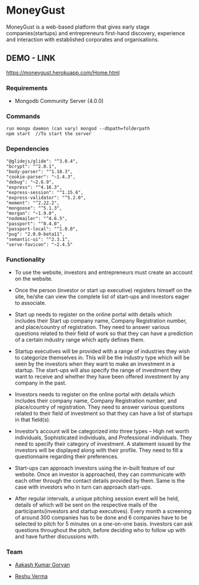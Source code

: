 # MoneyGust
MoneyGust is a web-based platform that gives early stage companies(startups) and entrepreneurs first-hand discovery, experience and interaction with established corporates and organisations.

## DEMO - LINK
https://moneygust.herokuapp.com/Home.html

### Requirements
- Mongodb Community Server (4.0.0)

### Commands
    run mongo daemon (can vary) mongod --dbpath=folderpath
    npm start  //To start the server

### Dependencies
    "@glidejs/glide": "^3.0.4",
    "bcrypt": "^2.0.1",
    "body-parser": "^1.18.3",
    "cookie-parser": "~1.4.3",
    "debug": "~2.6.9",
    "express": "^4.16.3",
    "express-session": "^1.15.6",
    "express-validator": "^5.2.0",
    "moment": "^2.22.2",
    "mongoose": "^5.1.3",
    "morgan": "~1.9.0",
    "nodemailer": "^4.6.5",
    "passport": "^0.4.0",
    "passport-local": "^1.0.0",
    "pug": "2.0.0-beta11",
    "semantic-ui": "^2.3.1",
    "serve-favicon": "~2.4.5"

### Functionality

 - To use the website, investors and entrepreneurs must create an account on the website.

 - Once the person (investor or start up executive) registers himself on the site, he/she can view the complete list of start-ups and investors eager to associate.

 - Start up needs to register on the online portal with details which includes their Start up company name, Company Registration number, and place/country of registration. They need to answer various questions related to their field of work so that they can have a prediction of a certain industry range which aptly defines them.

 - Startup executives will be provided with a range of industries they wish to categorize themselves in. This will be the industry type which will be seen by the investors when they want to make an investment in a startup. The start-ups will also specify the range of investment they want to receive and whether they have been offered investment by any company in the past.

 - Investors needs to register on the online portal with details which includes their company name, Company Registration number, and place/country of registration. They need to answer various questions related to their field of investment so that they can have a list of startups in that field(s).

 - Investor’s account will be categorized into three types – High net worth individuals, Sophisticated individuals, and Professional individuals. They need to specify their category of investment. A statement issued by the investors will be displayed along with their profile. They need to fill a questionnaire regarding their preferences.

 - Start-ups can approach investors using the in-built feature of our website. Once an investor is approached, they can communicate with each other through the contact details provided by them. Same is the case with investors who in turn can approach start-ups.

 - After regular intervals, a unique pitching session event will be held, details of which will be sent on the respective mails of the participants(investors and startup executives). Every month a screening of around 300 companies has to be done and 6 companies have to be selected to pitch for 5 minutes on a one-on-one basis. Investors can ask questions throughout the pitch, before deciding who to follow up with and have further discussions with.

### Team
 - [Aakash Kumar Goryan](https://github.com/Aakash-Kumar-Goryan)

 - [Reshu Verma](https://github.com/vreshu1919)
